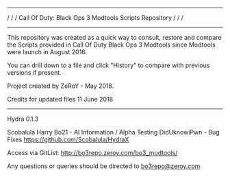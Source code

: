 *********************************************************
/                                                       /
/ Call Of Duty: Black Ops 3 Modtools Scripts Repository /
/                                                       /
*********************************************************

This repository was created as a quick way to consult, restore 
and compare the Scripts provided in Call Of Duty Black Ops 3 
Modtools since Modtools were launch in August 2016. 

You can drill down to a file and click "History" to compare
with previous versions if present.

Project created by ZeRoY - May 2018.

Credits for updated files 11 June 2018
**************************************
Hydra 0.1.3

Scobalula
Harry Bo21 - AI Information / Alpha Testing
DidUknowiPwn - Bug Fixes
https://github.com/Scobalula/HydraX

Access via GitList: http://bo3repo.zeroy.com/bo3_modtools/

Any questions or queries should be directed to bo3repo@zeroy.com
